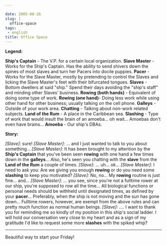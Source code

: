 ```yaml
---

date: 2005-08-26
slug: |
  office-space
tags:
 - english
title: Office Space
---
```


**Legend:**

**Ship's Captain** - The V.P. for a certain local organization. **Slave
Master** - Works for the Ship's Captain. Has the ability to send shivers
down the spines of most slaves and turn her Pacers into docile puppies.
**Pacer** - Works for the Slave Master, mostly by pretending to control
the Slaves and licking the Slave Master's feet with their bifurcated
tongues. **Slaves** - Bottom dwellers at said "ship." Spend their days
avoiding the "ship's staff" and minding other Slaves' business. **Rowing
(both hands)** - Equivalent of doing some type of work. **Rowing (one
hand)**- Doing less work while using other hand for other business;
usually talking on the cell phone. **Galleys** - Outside of your work
area. **Chatting** - Talking about non-work related subjects. **Land of
the Rum** - A place in the Caribbean sea. **Slashing** - Type of work
that would insult the brain of an amoeba... oh wait... Amoebas don't
even have brains... **Amoeba** - Our ship's DBAs.

**Story:**

*\[Slave\]*: sure! *\[Slave Master\]*: ... and I just wanted to talk to
you about something... *\[Slave Master\]*: It has been brought to my
attention by the **Ship's Captain** that you've been seen **rowing**
with one hand a few times down in the **galleys**... Also, he's seen you
chatting with the **slave** from the **Land of the Rum** a couple of
times. *\[Slave\]*: ... uh... ok... *\[Slave Master\]:* I need to ask
you: Are we giving you enough **rowing** or do you need some
**slashing** to keep you motivated? *\[Slave\]:* No, no... My **rowing**
routine is just fine... and... *\[Slave Master\]:* ... you see, since
you're not a fulltime rower at our ship, you're supposed to row all the
time... All biological functions or personal needs should be withheld
until designated times, as defined by your **pacer**... Preferably, when
the ship is not moving and the sun has gone down... Fulltime rowers,
however, are exempt from the above rules and can pretty much function as
normal human beings. *\[Slave\]:* .... I want to thank you for reminding
me so kindly of my position in this ship's social ladder. I will hold
our conversation very close to my heart and as a sign of my gratitude
I'd like to request some more **slashes** with the spiked whip?

------------------------------------------------------------------------

Beautiful way to start your Friday!
